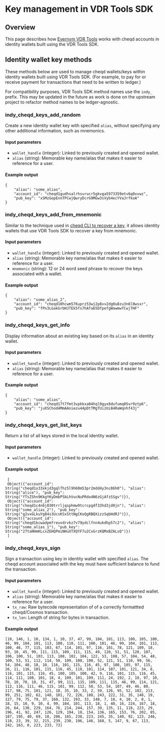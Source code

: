 # Key management in VDR Tools SDK

## Overview

This page describes how [Evernym VDR Tools](https://gitlab.com/evernym/verity/vdr-tools) works with cheqd accounts in identity wallets built using the VDR Tools SDK.

## Identity wallet key methods

These methods below are used to manage cheqd wallets/keys within identity wallets built using VDR Tools SDK. (For example, to pay for or receive payment for transactions that need to be written to ledger.)

For compatibility purposes, VDR Tools SDK method names use the `indy_` prefix. This may be updated in the future as work is done on the upstream project to refactor method names to be ledger-agnostic.

### indy_cheqd_keys_add_random

Create a new identity wallet key with specified `alias`, without specifying any other additional information, such as mnemonics.

#### Input parameters

* `wallet_handle` (integer): Linked to previously created and opened wallet.
* `alias` (string): Memorable key name/alias that makes it easier to reference for a user.

#### Example output

```jsonc
{
    "alias": "some_alias",
    "account_id": "cheqd1gudhsalrhsurucr5gkvga5973359etv6q0xvwz",
    "pub_key": "xSMzGopEnnTPCwjQwryDcrG9MGw3sVyb4ecYVaJrfkoA"
}
```

### indy_cheqd_keys_add_from_mnemonic

Similar to the technique used in [cheqd CLI to recover a key](../cheqd-cli/cheqd-cli-key-management.md), it allows identity wallets that use VDR Tools SDK to recover a key from mnemonic.

#### Input parameters

* `wallet_handle` (integer): Linked to previously created and opened wallet.
* `alias` (string): Memorable key name/alias that makes it easier to reference for a user.
* `mnemonic` (string): 12 or 24 word seed phrase to recover the keys associated with a wallet.

#### Example output

```jsonc
{
	"alias": "some_alias_2",
    "account_id": "cheqd10hcwm576uprz53wj2p8vv2dg0u8zu3n6l0wsxr",
    "pub_key": "fPn3LGakGrbHJTEk5fs7hAfa65DfpefgWawmwfCwjTHF"
}
```

### indy_cheqd_keys_get_info

Display information about an existing key based on its `alias` in an identity wallet.

#### Input parameters

* `wallet_handle` (integer): Linked to previously created and opened wallet.
* `alias` (string): Memorable key name/alias that makes it easier to reference for a user.

#### Example output

```jsonc
{
    "alias": "some_alias",
    "account_id": "cheqd17t7fmt3vpkkxa04hql0gyx8dufumq05vr9ztp6",
    "pub_key": "juXSChod4MmAAniezu44pDtTMgTUizUi84RaWqnhf43j"
}
```

### indy_cheqd_keys_get_list_keys

Return a list of all keys stored in the local identity wallet.

#### Input parameters

* `wallet_handle` (integer): Linked to previously created and opened wallet.

#### Example output

```text
 [
 Object({"account_id": String("cheqd1x33xkjd3gqlfhz5l9h60m53pr2mdd4y3nc86h0"), "alias": String("alice"), "pub_key": String("fTsZShn9KkgYKyDmbP5bLhVucNuPRdo4N6zGjAfzSSgv")}), 
 Object({"account_id": String("cheqd1c4n6j030trrljqsphmw9tcrcpgdf33hd3jd0jn"), "alias": String("some_alias_2"), "pub_key": String("g2vxGLkuYg84s3UcsKSxSttNgCKoQgRBQXizzSqbHdRJ")}), 
 Object({"account_id": String("cheqd1kcwadpmfreuvdrvkz7v79ydclfnn4ukdhp57c2"), "alias": String("some_alias_1"), "pub_key": String("27taHHmKLcxZEHQPmiNHuXTXQYF7u2CxGrzKQMxBZALsQ")})
 ]
 ```

### indy_cheqd_keys_sign

Sign a transaction using key in identity wallet with specified `alias`. The cheqd account associated with the key must have sufficient balance to fund the transaction.

#### Input parameters

* `wallet_handle` (integer): Linked to previously created and opened wallet.
* `alias` (string): Memorable key name/alias that makes it easier to reference for a user.
* `tx_raw`: Raw bytecode representation of of a correctly formattted cheqd/Cosmos transaction.
* `tx_len`: Length of string for bytes in transaction.

#### Example output

```
[10, 146, 1, 10, 134, 1, 10, 37, 47, 99, 104, 101, 113, 100, 105, 100, 46, 99, 104, 101, 113, 100, 110, 111, 100, 101, 46, 99, 104, 101, 113, 100, 46, 77, 115, 103, 67, 114, 101, 97, 116, 101, 78, 121, 109, 18, 93, 10, 45, 99, 111, 115, 109, 111, 115, 49, 120, 51, 51, 120, 107, 106, 100, 51, 103, 113, 108, 102, 104, 122, 53, 108, 57, 104, 54, 48, 109, 53, 51, 112, 114, 50, 109, 100, 100, 52, 121, 51, 110, 99, 56, 54, 104, 48, 18, 10, 116, 101, 115, 116, 45, 97, 108, 105, 97, 115, 26, 11, 116, 101, 115, 116, 45, 118, 101, 114, 107, 101, 121, 34, 8, 116, 101, 115, 116, 45, 100, 105, 100, 42, 9, 116, 101, 115, 116, 45, 114, 111, 108, 101, 18, 4, 109, 101, 109, 111, 24, 192, 2, 18, 97, 10, 78, 10, 70, 10, 31, 47, 99, 111, 115, 109, 111, 115, 46, 99, 114, 121, 112, 116, 111, 46, 115, 101, 99, 112, 50, 53, 54, 107, 49, 46, 80, 117, 98, 75, 101, 121, 18, 35, 10, 33, 2, 59, 126, 95, 52, 102, 213, 99, 251, 102, 62, 148, 101, 72, 226, 188, 243, 222, 31, 35, 148, 19, 127, 79, 75, 79, 37, 160, 132, 193, 33, 148, 7, 18, 4, 10, 2, 8, 1, 18, 15, 10, 9, 10, 4, 99, 104, 101, 113, 18, 1, 48, 16, 224, 167, 18, 26, 64, 130, 229, 164, 76, 214, 244, 157, 39, 135, 11, 118, 223, 29, 196, 41, 92, 247, 126, 129, 194, 18, 154, 136, 165, 153, 76, 202, 85, 187, 195, 40, 69, 10, 206, 165, 238, 223, 245, 35, 140, 92, 123, 246, 110, 23, 39, 32, 215, 239, 230, 196, 146, 168, 5, 147, 9, 67, 113, 242, 163, 0, 223, 233, 73]
```
